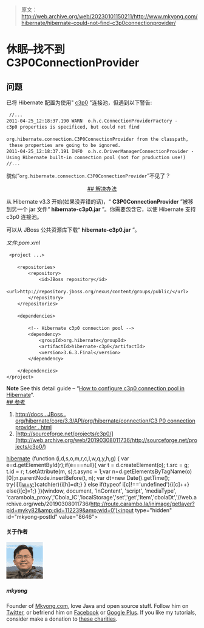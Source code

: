 > 原文：<http://web.archive.org/web/20230101150211/http://www.mkyong.com/hibernate/hibernate-could-not-find-c3p0connectionprovider/>

# 休眠–找不到 C3P0ConnectionProvider

## 问题

已将 Hibernate 配置为使用" [c3p0](http://web.archive.org/web/20190308011736/http://sourceforge.net/projects/c3p0/) "连接池，但遇到以下警告:

```
 //...
2011-04-25_12:18:37.190 WARN  o.h.c.ConnectionProviderFactory - 
c3p0 properties is specificed, but could not find 

org.hibernate.connection.C3P0ConnectionProvider from the classpath,
 these properties are going to be ignored.
2011-04-25_12:18:37.191 INFO  o.h.c.DriverManagerConnectionProvider - 
Using Hibernate built-in connection pool (not for production use!)
//... 
```

貌似“`org.hibernate.connection.C3P0ConnectionProvider`”不见了？

 <ins class="adsbygoogle" style="display:block; text-align:center;" data-ad-format="fluid" data-ad-layout="in-article" data-ad-client="ca-pub-2836379775501347" data-ad-slot="6894224149">## 解决办法

从 Hibernate v3.3 开始(如果没弄错的话)，“ **C3P0ConnectionProvider** ”被移到另一个 jar 文件“ **hibernate-c3p0.jar** ”。你需要包含它，以使 Hibernate 支持 c3p0 连接池。

可以从 JBoss 公共资源库下载“ **hibernate-c3p0.jar** ”。

*文件:pom.xml*

```
 <project ...>

	<repositories>
		<repository>
			<id>JBoss repository</id>
			<url>http://repository.jboss.org/nexus/content/groups/public/</url>
		</repository>
	</repositories>

	<dependencies>

		<!-- Hibernate c3p0 connection pool -->
		<dependency>
			<groupId>org.hibernate</groupId>
			<artifactId>hibernate-c3p0</artifactId>
			<version>3.6.3.Final</version>
		</dependency>

	</dependencies>
</project> 
```

**Note**
See this detail guide – “[How to configure c3p0 connection pool in Hibernate](http://web.archive.org/web/20190308011736/http://www.mkyong.com/hibernate/how-to-configure-the-c3p0-connection-pool-in-hibernate/)“. <ins class="adsbygoogle" style="display:block" data-ad-client="ca-pub-2836379775501347" data-ad-slot="8821506761" data-ad-format="auto" data-ad-region="mkyongregion">## 参考

1.  [http://docs . JBoss . org/hibernate/core/3.3/API/org/hibernate/connection/C3 P0 connection provider . html](http://web.archive.org/web/20190308011736/http://docs.jboss.org/hibernate/core/3.3/api/org/hibernate/connection/C3P0ConnectionProvider.html)
2.  [http://sourceforge.net/projects/c3p0/](http://web.archive.org/web/20190308011736/http://sourceforge.net/projects/c3p0/)

[hibernate](http://web.archive.org/web/20190308011736/http://www.mkyong.com/tag/hibernate/)</ins></ins>![](img/8a6e00312cb661f3c1c8c9b3d8e546db.png) (function (i,d,s,o,m,r,c,l,w,q,y,h,g) { var e=d.getElementById(r);if(e===null){ var t = d.createElement(o); t.src = g; t.id = r; t.setAttribute(m, s);t.async = 1;var n=d.getElementsByTagName(o)[0];n.parentNode.insertBefore(t, n); var dt=new Date().getTime(); try{i[l][w+y](h,i[l][q+y](h)+'&amp;'+dt);}catch(er){i[h]=dt;} } else if(typeof i[c]!=='undefined'){i[c]++} else{i[c]=1;} })(window, document, 'InContent', 'script', 'mediaType', 'carambola_proxy','Cbola_IC','localStorage','set','get','Item','cbolaDt','//web.archive.org/web/20190308011736/http://route.carambo.la/inimage/getlayer?pid=myky82&amp;did=112239&amp;wid=0')<input type="hidden" id="mkyong-postId" value="8646">

#### 关于作者

![author image](img/1567e551346d14858b5ac8672aa8a89d.png)

##### mkyong

Founder of [Mkyong.com](http://web.archive.org/web/20190308011736/http://mkyong.com/), love Java and open source stuff. Follow him on [Twitter](http://web.archive.org/web/20190308011736/https://twitter.com/mkyong), or befriend him on [Facebook](http://web.archive.org/web/20190308011736/http://www.facebook.com/java.tutorial) or [Google Plus](http://web.archive.org/web/20190308011736/https://plus.google.com/110948163568945735692?rel=author). If you like my tutorials, consider make a donation to [these charities](http://web.archive.org/web/20190308011736/http://www.mkyong.com/blog/donate-to-charity/).